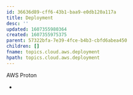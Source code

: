 ```yaml
---
id: 36636d89-cff6-43b1-baa9-e0db120a117a
title: Deployment
desc: ''
updated: 1607355980364
created: 1607355975375
parent: 57322bfa-7e39-4fce-b4b3-cbfd6abea450
children: []
fname: topics.cloud.aws.deployment
hpath: topics.cloud.aws.deployment
---
```

AWS Proton

-

